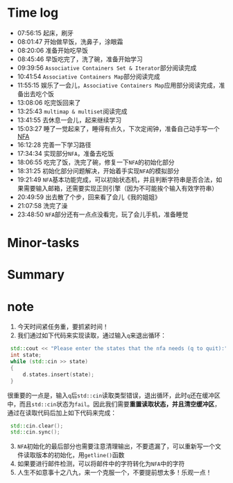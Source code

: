 # Time log

- 07:56:15 起床，刷牙
- 08:01:47 开始做早饭，洗鼻子，涂眼霜
- 08:20:06 准备开始吃早饭
- 08:45:46 早饭吃完了，洗了碗，准备开始学习
- 09:39:56 `Associative Containers Set & Iterator`部分阅读完成
- 10:41:54 `Associative Containers Map`部分阅读完成
- 11:55:15 娱乐了一会儿，`Associative Containers Map`应用部分阅读完成，准备出去吃个饭
- 13:08:06 吃完饭回来了
- 13:25:43 `multimap & multiset`阅读完成
- 13:41:55 去休息一会儿，起来继续学习
- 15:03:27 睡了一觉起来了，睡得有点久，下次定闹钟，准备自己动手写一个[NFA](../code/nfa/)
- 16:12:28 完善一下学习路径
- 17:34:34 实现部分`NFA`，准备去吃饭
- 18:06:55 吃完了饭，洗完了碗，修复一下`NFA`的初始化部分
- 18:31:25 初始化部分问题解决，开始着手实现`NFA`的模拟部分
- 19:21:49 `NFA`基本功能完成，可以初始状态机，并且判断字符串是否合法，如果需要输入邮箱，还需要实现正则引擎（因为不可能挨个输入有效字符串）
- 20:49:59 出去散了个步，回来看了会儿《我的姐姐》
- 21:07:58 洗完了澡
- 23:48:50 `NFA`部分还有一点点没看完，玩了会儿手机，准备睡觉

# Minor-tasks

# Summary

# note

1. 今天时间紧任务重，要抓紧时间！
2. 我们通过如下代码来实现读取，通过输入`q`来退出循环：

```cpp
 std::cout << "Please enter the states that the nfa needs (q to quit):";
 int state;
 while (std::cin >> state)
 {
     d.states.insert(state);
 }
```

很重要的一点是，输入`q`后`std::cin`读取类型错误，退出循环，此时`q`还在缓冲区中，而且`std::cin`状态为`fail`。因此我们需要**重置读取状态，并且清空缓冲区**，通过在读取代码后加上如下代码来完成：

```cpp
 std::cin.clear();
 std::cin.sync();
```

3. `NFA`初始化的最后部分也需要注意清理输出，不要遗漏了，可以重新写一个文件读取版本的初始化，用`getline()`函数
4. 如果要进行邮件检测，可以将邮件中的字符转化为`NFA`中的字符
5. 人生不如意事十之八九，来一个克服一个，不要提前想太多！乐观一点！
